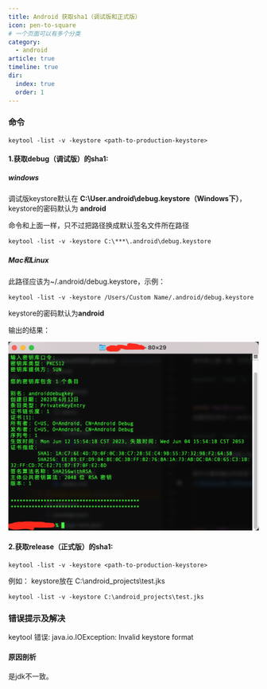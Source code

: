 ```yaml
---
title: Android 获取sha1（调试版和正式版）
icon: pen-to-square
# 一个页面可以有多个分类
category:
  - android
article: true
timeline: true
dir:
  index: true
  order: 1
---
```


### 命令
```
keytool -list -v -keystore <path-to-production-keystore>
```

#### 1.获取debug（调试版）的sha1:
##### windows
调试版keystore默认在 **C:\User.android\debug.keystore（Windows下）**，
keystore的密码默认为 **android**

命令和上面一样，只不过把路径换成默认签名文件所在路径
```
keytool -list -v -keystore C:\***\.android\debug.keystore
```

##### Mac和Linux
此路径应该为~/.android/debug.keystore，示例：
```
keytool -list -v -keystore /Users/Custom Name/.android/debug.keystore
```
keystore的密码默认为**android**

输出的结果：

![20231130-101208.png](../../images/android/20231130-101208.png)

#### 2.获取release（正式版）的sha1:
```
keytool -list -v -keystore <path-to-production-keystore>
```
例如：
keystore放在 C:\android_projects\test.jks
```
keytool -list -v -keystore C:\android_projects\test.jks
```

### 错误提示及解决
keytool 错误: java.io.IOException: Invalid keystore format

#### 原因剖析
是jdk不一致。